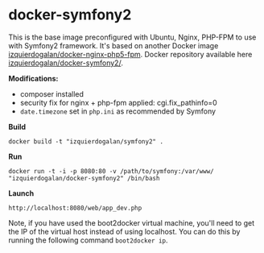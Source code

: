 docker-symfony2
==================
This is the base image preconfigured with Ubuntu, Nginx, PHP-FPM to use with Symfony2 framework. It's based on another Docker image [izquierdogalan/docker-nginx-php5-fpm](https://github.com/izquierdogalan/docker-nginx-php5-fpm). Docker repository available here [izquierdogalan/docker-symfony2/](https://registry.hub.docker.com/u/izquierdogalan/docker-symfony2/).

**Modifications:**
- composer installed
- security fix for nginx + php-fpm applied: cgi.fix_pathinfo=0
- `date.timezone` set in `php.ini` as recommended by Symfony

**Build**

	docker build -t "izquierdogalan/symfony2" .

**Run**

	docker run -t -i -p 8080:80 -v /path/to/symfony:/var/www/ "izquierdogalan/docker-symfony2" /bin/bash

**Launch**

	http://localhost:8080/web/app_dev.php

Note, if you have used the boot2docker virtual machine, you'll need to get the IP of the virtual host instead of using localhost. You can do this by running the following command `boot2docker ip`.
